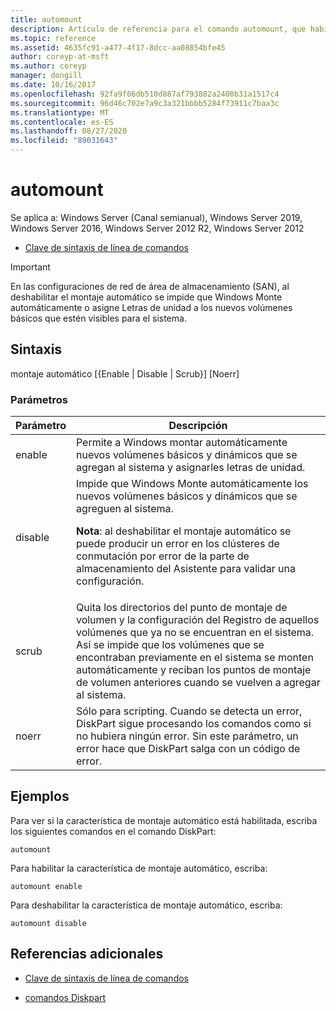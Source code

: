 ```yaml
---
title: automount
description: Artículo de referencia para el comando automount, que habilita o deshabilita la característica de montaje automático.
ms.topic: reference
ms.assetid: 4635fc91-a477-4f17-8dcc-aa08854bfe45
author: coreyp-at-msft
ms.author: coreyp
manager: dongill
ms.date: 10/16/2017
ms.openlocfilehash: 92fa9f66db510d887af793882a2400b31a1517c4
ms.sourcegitcommit: 96d46c702e7a9c3a321bbbb5284f73911c7baa3c
ms.translationtype: MT
ms.contentlocale: es-ES
ms.lasthandoff: 08/27/2020
ms.locfileid: "89031643"
---
```

# <a name="automount"></a>automount

Se aplica a: Windows Server (Canal semianual), Windows Server 2019, Windows Server 2016, Windows Server 2012 R2, Windows Server 2012

- [Clave de sintaxis de línea de comandos](command-line-syntax-key.md)

> [!IMPORTANT]
> En las configuraciones de red de área de almacenamiento (SAN), al deshabilitar el montaje automático se impide que Windows Monte automáticamente o asigne Letras de unidad a los nuevos volúmenes básicos que estén visibles para el sistema.

## <a name="syntax"></a>Sintaxis

montaje automático [{Enable | Disable | Scrub}] [Noerr]

### <a name="parameters"></a>Parámetros

| Parámetro | Descripción |
| --------- | ----------- |
| enable | Permite a Windows montar automáticamente nuevos volúmenes básicos y dinámicos que se agregan al sistema y asignarles letras de unidad. |
| disable | Impide que Windows Monte automáticamente los nuevos volúmenes básicos y dinámicos que se agreguen al sistema.<p>**Nota**: al deshabilitar el montaje automático se puede producir un error en los clústeres de conmutación por error de la parte de almacenamiento del Asistente para validar una configuración. |
| scrub | Quita los directorios del punto de montaje de volumen y la configuración del Registro de aquellos volúmenes que ya no se encuentran en el sistema. Así se impide que los volúmenes que se encontraban previamente en el sistema se monten automáticamente y reciban los puntos de montaje de volumen anteriores cuando se vuelven a agregar al sistema. |
| noerr | Sólo para scripting. Cuando se detecta un error, DiskPart sigue procesando los comandos como si no hubiera ningún error. Sin este parámetro, un error hace que DiskPart salga con un código de error. |

## <a name="examples"></a>Ejemplos

Para ver si la característica de montaje automático está habilitada, escriba los siguientes comandos en el comando DiskPart:

```
automount
```

Para habilitar la característica de montaje automático, escriba:

```
automount enable
```

Para deshabilitar la característica de montaje automático, escriba:

```
automount disable
```

## <a name="additional-references"></a>Referencias adicionales

- [Clave de sintaxis de línea de comandos](command-line-syntax-key.md)

- [comandos Diskpart](/previous-versions/windows/it-pro/windows-server-2012-r2-and-2012/cc770877(v%3dws.11))
